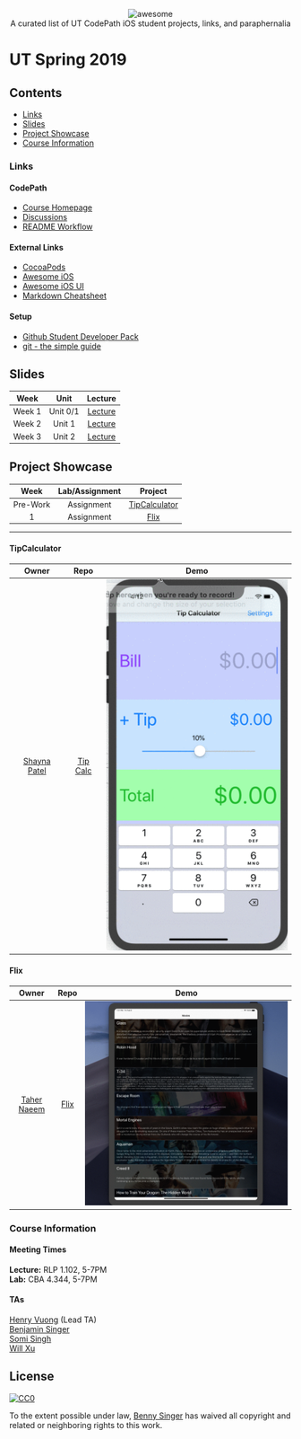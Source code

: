 <p align="center">
    <img alt="awesome" src="https://cdn.rawgit.com/sindresorhus/awesome/d7305f38d29fed78fa85652e3a63e154dd8e8829/media/badge.svg" /> <br>
    A curated list of UT CodePath iOS student projects, links, and paraphernalia
</p>

# UT Spring 2019
## Contents
- [Links](#links)
- [Slides](#slides)
- [Project Showcase](#project-showcase)
- [Course Information](#course-information)

### Links
#### CodePath
- [Course Homepage](https://courses.codepath.com)
- [Discussions](https://discussions.codepath.com)
- [README Workflow](./src/README-Workflow.md)

#### External Links
- [CocoaPods](https://cocoapods.org)
- [Awesome iOS](https://github.com/vsouza/awesome-ios)
- [Awesome iOS UI](https://github.com/cjwirth/awesome-ios-ui)
- [Markdown Cheatsheet](https://github.com/adam-p/markdown-here/wiki/Markdown-Cheatsheet)

#### Setup
- [Github Student Developer Pack](https://help.github.com/articles/applying-for-a-student-developer-pack/)
- [git - the simple guide](http://rogerdudler.github.io/git-guide/)

## Slides
| Week | Unit | Lecture |
|:----:|:----:|:-------:|
|Week 1 | Unit 0/1 | [Lecture](https://docs.google.com/presentation/d/10t2j4NmOawlYy7bUWE0bGsuacl0V8FCSbLN2UTTlPNA/edit?usp=sharing)
|Week 2| Unit 1| [Lecture](https://docs.google.com/presentation/d/1o5LbUP1V5VmZ2tkkZpjA6-c3z5gSdHFPrnA-0KFlJTE/edit?usp=sharing)
|Week 3| Unit 2 | [Lecture](https://docs.google.com/presentation/d/1hYiLbG8bdgNXT50S3I-YvCWNiEV71Evg_ZKfdXA-ixM/edit?usp=sharing)


## Project Showcase
| Week | Lab/Assignment |Project |
|:----:|:--------------:|:------:|
| Pre-Work | Assignment | [TipCalculator](#tipcalculator) |
| 1 | Assignment | [Flix](#flix) |

---

#### TipCalculator
| Owner | Repo | Demo |
|:-----:|:----:|:----:|
|[Shayna Patel](https://github.com/shaynahpatel)|[Tip Calc](https://github.com/shaynahpatel/CodePath-tip-calc)|![Tip Calc Walkthrough](./src/gifs/prework-tip-calc.gif)|

#### Flix
| Owner | Repo | Demo |
|:-----:|:----:|:----:|
|[Taher Naeem](https://github.com/tahern52)|[Flix](https://github.com/tahern52/Flix)|![Flix Video Walkthrough](./src/gifs/assignment1-flix1.gif)|

### Course Information
#### Meeting Times
**Lecture:** RLP 1.102, 5-7PM <br>
**Lab:** CBA 4.344, 5-7PM

#### TAs
[Henry Vuong](https://github.com/mistersquiish) (Lead TA) <br>
[Benjamin Singer](https://github.com/bzsinger) <br> [Somi Singh](https://github.com/sks3) <br>
[Will Xu](https://github.com/williamx98)

## License

[![CC0](http://mirrors.creativecommons.org/presskit/buttons/88x31/svg/cc-zero.svg)](http://creativecommons.org/publicdomain/zero/1.0)

To the extent possible under law, [Benny Singer](https://github.com/bzsinger) has waived all copyright and
related or neighboring rights to this work.
